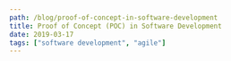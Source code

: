 ```yaml
---
path: /blog/proof-of-concept-in-software-development
title: Proof of Concept (POC) in Software Development
date: 2019-03-17
tags: ["software development", "agile"]
---
```

